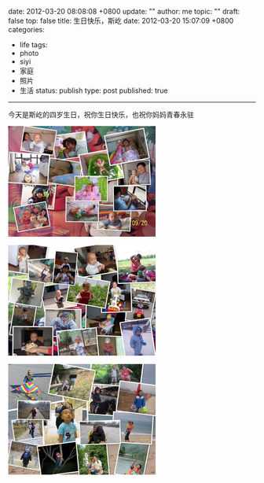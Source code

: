 date: 2012-03-20 08:08:08 +0800
update: ""
author: me
topic: ""
draft: false
top: false
title: 生日快乐，斯屹
date: 2012-03-20 15:07:09 +0800
categories:
- life
tags:
- photo
- siyi
- 家庭
- 照片
- 生活
status: publish
type: post
published: true
---
<p>今天是斯屹的四岁生日，祝你生日快乐，也祝你妈妈青春永驻</p>

<p><a href="http://wangxu.me/blog/wp-content/uploads/2012/03/siyi-4years-1.jpg"><img class="aligncenter size-medium wp-image-642" title="siyi-4years-1" src="/assets/siyi-4years-1-300x225.jpg" alt="" width="300" height="225" /></a></p>

<p><a href="http://wangxu.me/blog/wp-content/uploads/2012/03/siyi-4years-2.jpg"><img class="aligncenter size-medium wp-image-643" title="siyi-4years-2" src="/assets/siyi-4years-2-300x225.jpg" alt="" width="300" height="225" /></a></p>

<p><a href="http://wangxu.me/blog/wp-content/uploads/2012/03/siyi-4years-3.jpg"><img class="aligncenter size-medium wp-image-644" title="siyi-4years-3" src="/assets/siyi-4years-3-300x225.jpg" alt="" width="300" height="225" /></a></p>

<p>&nbsp;</p>

<p>&nbsp;</p>
